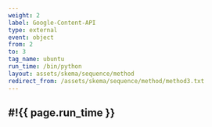 ```yaml
---
weight: 2
label: Google-Content-API
type: external
event: object
from: 2
to: 3
tag_name: ubuntu
run_time: /bin/python
layout: assets/skema/sequence/method
redirect_from: /assets/skema/sequence/method/method3.txt
---
```

#!{{ page.run_time }}
---
